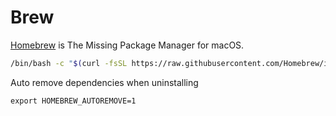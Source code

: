 # Brew
[Homebrew](https://brew.sh) is The Missing Package Manager for macOS.

```bash
/bin/bash -c "$(curl -fsSL https://raw.githubusercontent.com/Homebrew/install/master/install.sh)"
```



Auto remove dependencies when uninstalling

    export HOMEBREW_AUTOREMOVE=1
